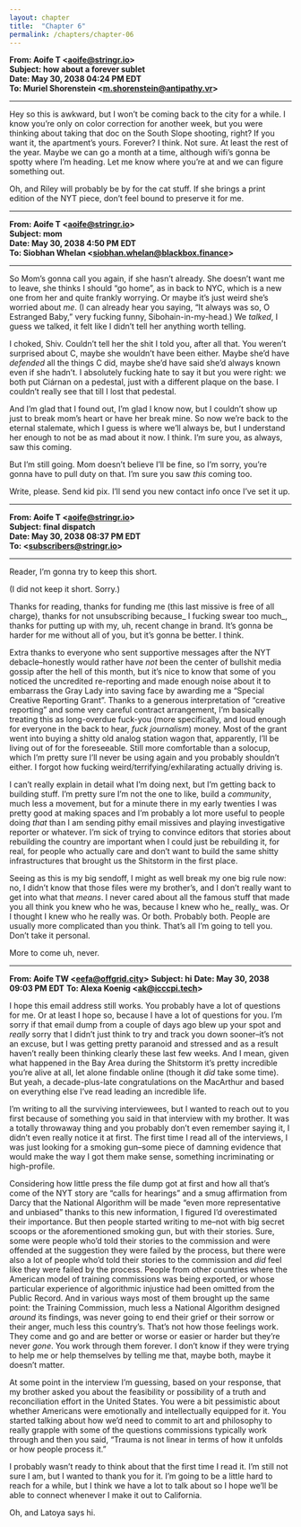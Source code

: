 ```yaml
---
layout: chapter
title:  "Chapter 6"
permalink: /chapters/chapter-06
---
```


**From: Aoife T &lt;aoife@stringr.io&gt;**<br>
**Subject: how about a forever sublet**<br>
**Date: May 30, 2038 04:24 PM EDT**<br>
**To: Muriel Shorenstein &lt;m.shorenstein@antipathy.vr&gt;**

***

Hey so this is awkward, but I won’t be coming back to the city for a while. I know you’re only on color correction for another week, but you were thinking about taking that doc on the South Slope shooting, right? If you want it, the apartment’s yours. Forever? I think. Not sure. At least the rest of the year. Maybe we can go a month at a time, although wifi’s gonna be spotty where I’m heading. Let me know where you’re at and we can figure something out. 

Oh, and Riley will probably be by for the cat stuff. If she brings a print edition of the NYT piece, don’t feel bound to preserve it for me. 

<hr class="break">

**From: Aoife T &lt;aoife@stringr.io&gt;**<br>
**Subject: mom**<br>
**Date: May 30, 2038 4:50 PM EDT**<br>
**To: Siobhan Whelan &lt;siobhan.whelan@blackbox.finance&gt;**

***
So Mom’s gonna call you again, if she hasn’t already. She doesn’t want me to leave, she thinks I should “go home”, as in back to NYC, which is a new one from her and quite frankly worrying. Or maybe it’s just weird she’s worried about _me_. (I can already hear you saying, “It always was so, O Estranged Baby,” very fucking funny, Sibohain-in-my-head.) We _talked_, I guess we talked, it felt like I didn’t tell her anything worth telling. 

I choked, Shiv. Couldn’t tell her the shit I told you, after all that. You weren’t surprised about C, maybe she wouldn’t have been either. Maybe she’d have _defended_ all the things C did, maybe she’d have said she’d always known even if she hadn’t. I absolutely fucking hate to say it but you were right: we both put Ciárnan on a pedestal, just with a different plaque on the base. I couldn’t really see that till I lost that pedestal.

And I’m glad that I found out, I’m glad I know now, but I couldn’t show up just to break mom’s heart or have her break mine. So now we’re back to the eternal stalemate, which I guess is where we’ll always be, but I understand her enough to not be as mad about it now. I think. I’m sure you, as always, saw this coming. 

But I’m still going. Mom doesn’t believe I’ll be fine, so I’m sorry, you’re gonna have to pull duty on that. I’m sure you saw _this_ coming too. 

Write, please. Send kid pix. I’ll send you new contact info once I’ve set it up. 
<hr class="break">

**From: Aoife T &lt;aoife@stringr.io&gt;**<br>
**Subject: final dispatch**<br>
**Date: May 30, 2038 08:37 PM EDT**<br>
**To: &lt;subscribers@stringr.io&gt;**

***

Reader, I’m gonna try to keep this short. 

(I did not keep it short. Sorry.)

Thanks for reading, thanks for funding me (this last missive is free of all charge), thanks for not unsubscribing because_ I fucking swear too much_, thanks for putting up with my, uh, recent change in brand. It’s gonna be harder for me without all of you, but it’s gonna be better. I think. 

Extra thanks to everyone who sent supportive messages after the NYT debacle–honestly would rather have _not_ been the center of bullshit media gossip after the hell of this month, but it’s nice to know that some of you noticed the uncredited re-reporting and made enough noise about it to embarrass the Gray Lady into saving face by awarding me a “Special Creative Reporting Grant”. Thanks to a generous interpretation of “creative reporting” and some very careful contract arrangement, I’m basically treating this as long-overdue fuck-you (more specifically, and loud enough for everyone in the back to hear, _fuck journalism_) money. Most of the grant went into buying a shitty old analog station wagon that, apparently, I’ll be living out of for the foreseeable. Still more comfortable than a solocup, which I’m pretty sure I’ll never be using again and you probably shouldn’t either. I forgot how fucking weird/terrifying/exhilarating actually driving is. 

I can’t really explain in detail what I’m doing next, but I’m getting back to building stuff. I’m pretty sure I’m not the one to like, build a _community_, much less a movement, but for a minute there in my early twenties I was pretty good at making spaces and I’m probably a lot more useful to people doing _that_ than I am sending pithy email missives and playing investigative reporter or whatever. I’m sick of trying to convince editors that stories about rebuilding the country are important when I could just be rebuilding it, for real, for people who actually care and don’t want to build the same shitty infrastructures that brought us the Shitstorm in the first place. 

Seeing as this is my big sendoff, I might as well break my one big rule now: no, I didn’t know that those files were my brother’s, and I don’t really want to get into what that _means_. I never cared about all the famous stuff that made you all think you knew who he was, because I knew who he_ really_ was. Or I thought I knew who he really was. Or both. Probably both. People are usually more complicated than you think. That’s all I’m going to tell you. Don’t take it personal. 

More to come uh, never. 

<hr class="break">

**From: Aoife TW &lt;eefa@offgrid.city&gt;**
**Subject: hi**
**Date: May 30, 2038 09:03 PM EDT**
**To: Alexa Koenig &lt;ak@icccpi.tech&gt;**

I hope this email address still works. You probably have a lot of questions for me. Or at least I hope so, because I have a lot of questions for you. I’m sorry if that email dump from a couple of days ago blew up your spot and _really_ sorry that I didn’t just think to try and track you down sooner–it’s not an excuse, but I was getting pretty paranoid and stressed and as a result haven’t really been thinking clearly these last few weeks. And I mean, given what happened in the Bay Area during the Shitstorm it’s pretty incredible you’re alive at all, let alone findable online (though it _did_ take some time). But yeah, a decade-plus-late congratulations on the MacArthur and based on everything else I’ve read leading an incredible life. 

I’m writing to all the surviving interviewees, but I wanted to reach out to you first because of something you said in that interview with my brother. It was a totally throwaway thing and you probably don’t even remember saying it, I didn’t even really notice it at first. The first time I read all of the interviews, I was just looking for a smoking gun–some piece of damning evidence that would make the way I got them make sense, something incriminating or high-profile. 

Considering how little press the file dump got at first and how all that’s come of the NYT story are “calls for hearings” and a smug affirmation from Darcy that the National Algorithm will be made “even more representative and unbiased” thanks to this new information, I figured I’d overestimated their importance. But then people started writing to me–not with big secret scoops or the aforementioned smoking gun, but with their stories. Sure, some were people who’d told their stories to the commission and were offended at the suggestion they were failed by the process, but there were also a lot of people who’d told their stories to the commission and _did_ feel like they were failed by the process. People from other countries where the American model of training commissions was being exported, or whose particular experience of algorithmic injustice had been omitted from the Public Record. And in various ways most of them brought up the same point: the Training Commission, much less a National Algorithm designed _around_ its findings, was never going to end their grief or their sorrow or their anger, much less this country’s. That’s not how those feelings work. They come and go and are better or worse or easier or harder but they’re never _gone_. You work through them forever. I don’t know if they were trying to help me or help themselves by telling me that, maybe both, maybe it doesn’t matter. 

At some point in the interview I’m guessing, based on your response, that my brother asked you about the feasibility or possibility of a truth and reconciliation effort in the United States. You were a bit pessimistic about whether Americans were emotionally and intellectually equipped for it. You started talking about how we’d need to commit to art and philosophy to really grapple with some of the questions commissions typically work through and then you said, “Trauma is not linear in terms of how it unfolds or how people process it.” 

I probably wasn’t ready to think about that the first time I read it. I’m still not sure I am, but I wanted to thank you for it. I’m going to be a little hard to reach for a while, but I think we have a lot to talk about so I hope we’ll be able to connect whenever I make it out to California.  

Oh, and Latoya says hi.